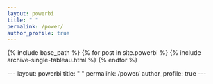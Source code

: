 ```yaml
---
layout: powerbi
title: " "
permalink: /power/
author_profile: true
---
```


{% include base_path %}
{% for post in site.powerbi %}
  {% include archive-single-tableau.html %}
{% endfor %}

<!-->
---
layout: powerbi
title: " "
permalink: /power/
author_profile: true
---
<!-->
